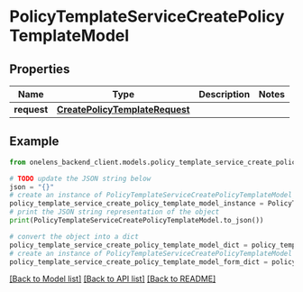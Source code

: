 # PolicyTemplateServiceCreatePolicyTemplateModel


## Properties

Name | Type | Description | Notes
------------ | ------------- | ------------- | -------------
**request** | [**CreatePolicyTemplateRequest**](CreatePolicyTemplateRequest.md) |  | 

## Example

```python
from onelens_backend_client.models.policy_template_service_create_policy_template_model import PolicyTemplateServiceCreatePolicyTemplateModel

# TODO update the JSON string below
json = "{}"
# create an instance of PolicyTemplateServiceCreatePolicyTemplateModel from a JSON string
policy_template_service_create_policy_template_model_instance = PolicyTemplateServiceCreatePolicyTemplateModel.from_json(json)
# print the JSON string representation of the object
print(PolicyTemplateServiceCreatePolicyTemplateModel.to_json())

# convert the object into a dict
policy_template_service_create_policy_template_model_dict = policy_template_service_create_policy_template_model_instance.to_dict()
# create an instance of PolicyTemplateServiceCreatePolicyTemplateModel from a dict
policy_template_service_create_policy_template_model_form_dict = policy_template_service_create_policy_template_model.from_dict(policy_template_service_create_policy_template_model_dict)
```
[[Back to Model list]](../README.md#documentation-for-models) [[Back to API list]](../README.md#documentation-for-api-endpoints) [[Back to README]](../README.md)


